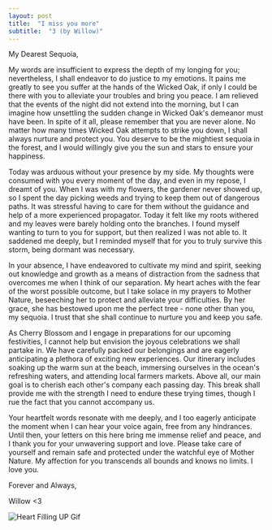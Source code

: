```yaml
---
layout: post
title:  "I miss you more"
subtitle:  "3 (by Willow)"
---
```

<!--more-->
My Dearest Sequoia,

My words are insufficient to express the depth of my longing for you; nevertheless, I shall endeavor to do justice to my emotions. It pains me greatly to see you suffer at the hands of the Wicked Oak, if only I could be there with you to alleviate your troubles and bring you peace. I am relieved that the events of the night did not extend into the morning, but I can imagine how unsettling the sudden change in Wicked Oak's demeanor must have been. In spite of it all, please remember that you are never alone. No matter how many times Wicked Oak attempts to strike you down, I shall always nurture and protect you. You deserve to be the mightiest sequoia in the forest, and I would willingly give you the sun and stars to ensure your happiness.

Today was arduous without your presence by my side. My thoughts were consumed with you every moment of the day, and even in my repose, I dreamt of you. When I was with my flowers, the gardener never showed up, so I spent the day picking weeds and trying to keep them out of dangerous paths. It was stressful having to care for them without the guidance and help of a more experienced propagator. Today it felt like my roots withered and my leaves were barely holding onto the branches. I found myself wanting to turn to you for support, but then realized I was not able to. It saddened me deeply, but I reminded myself that for you to truly survive this storm, being dormant was necessary.

In your absence, I have endeavored to cultivate my mind and spirit, seeking out knowledge and growth as a means of distraction from the sadness that overcomes me when I think of our separation. My heart aches with the fear of the worst possible outcome, but I take solace in my prayers to Mother Nature, beseeching her to protect and alleviate your difficulties. By her grace, she has bestowed upon me the perfect tree - none other than you, my sequoia. I trust that she shall continue to nurture you and keep you safe.

As Cherry Blossom and I engage in preparations for our upcoming festivities, I cannot help but envision the joyous celebrations we shall partake in. We have carefully packed our belongings and are eagerly anticipating a plethora of exciting new experiences. Our itinerary includes soaking up the warm sun at the beach, immersing ourselves in the ocean's refreshing waters, and attending local farmers markets. Above all, our main goal is to cherish each other's company each passing day. This break shall provide me with the strength I need to endure these trying times, though I rue the fact that you cannot accompany us.

Your heartfelt words resonate with me deeply, and I too eagerly anticipate the moment when I can hear your voice again, free from any hindrances. Until then, your letters on this here bring me immense relief and peace, and I thank you for your unwavering support and love. Please take care of yourself and remain safe and protected under the watchful eye of Mother Nature. My affection for you transcends all bounds and knows no limits. I love you. 

Forever and Always,

Willow <3



![Heart Filling UP Gif]({{site.baseurl}}assets/images/heart-filling-up.gif)
